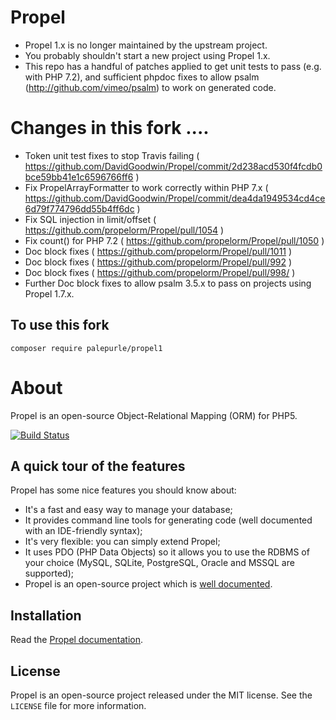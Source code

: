 # Propel 

 * Propel 1.x is no longer maintained by the upstream project. 
 * You probably shouldn't start a new project using Propel 1.x.
 * This repo has a handful of patches applied to get unit tests to pass (e.g. with PHP 7.2), and sufficient phpdoc fixes to allow psalm (http://github.com/vimeo/psalm) to work on generated code.
 

# Changes in this fork ....

- Token unit test fixes to stop Travis failing ( https://github.com/DavidGoodwin/Propel/commit/2d238acd530f4fcdb0bce59bb41e1c6596766ff6 )
 - Fix PropelArrayFormatter to work correctly within PHP 7.x ( https://github.com/DavidGoodwin/Propel/commit/dea4da1949534cd4ce6d79f774796dd55b4ff6dc ) 
 - Fix SQL injection in limit/offset ( https://github.com/propelorm/Propel/pull/1054 )
 - Fix count() for PHP 7.2 ( https://github.com/propelorm/Propel/pull/1050 )
 - Doc block fixes ( https://github.com/propelorm/Propel/pull/1011 )
 - Doc block fixes ( https://github.com/propelorm/Propel/pull/992 )
 - Doc block fixes ( https://github.com/propelorm/Propel/pull/998/ )
 - Further Doc block fixes to allow psalm 3.5.x to pass on projects using Propel 1.7.x.


## To use this fork

```
composer require palepurle/propel1
```


# About 

Propel is an open-source Object-Relational Mapping (ORM) for PHP5.

[![Build Status](https://secure.travis-ci.org/DavidGoodwin/Propel.png?branch=master)](http://travis-ci.org/DavidGoodwin/Propel)

## A quick tour of the features ##

Propel has some nice features you should know about:

 - It's a fast and easy way to manage your database;
 - It provides command line tools for generating code (well documented with an IDE-friendly syntax);
 - It's very flexible: you can simply extend Propel;
 - It uses PDO (PHP Data Objects) so it allows you to use the RDBMS of your choice (MySQL, SQLite, PostgreSQL, Oracle and MSSQL are supported);
 - Propel is an open-source project which is [well documented](http://propelorm.org/Propel/documentation/).

## Installation ##

Read the [Propel documentation](http://propelorm.org/Propel/).


## License ##

Propel is an open-source project released under the MIT license. See the `LICENSE` file for more information.
